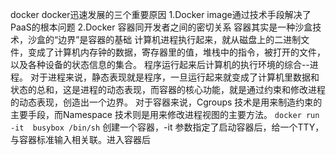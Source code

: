docker
docker迅速发展的三个重要原因
1.Docker image通过技术手段解决了PaaS的根本问题
2.Docker 容器同开发者之间的密切关系
容器其实是一种沙盒技术，沙盒的“边界”是容器的基础
计算机进程执行起来，就从磁盘上的二进制文件，变成了计算机内存钟的数据，寄存器里的值，堆栈中的指令，被打开的文件，以及各种设备的状态信息的集合。
程序运行起来后计算机的执行环境的综合--进程。
对于进程来说，静态表现就是程序，一旦运行起来就变成了计算机里数据和状态的总和，这是进程的动态表现，而容器的核心功能，就是通过约束和修改进程的动态表现，创造出一个边界。
对于容器来说，Cgroups 技术是用来制造约束的主要手段，而Namespace 技术则是用来修改进程视图的主要方法。
`docker run  -it  busybox /bin/sh` 创建一个容器，-it 参数指定了启动容器后，给一个TTY，与容器标准输入相关联。进入容器后
